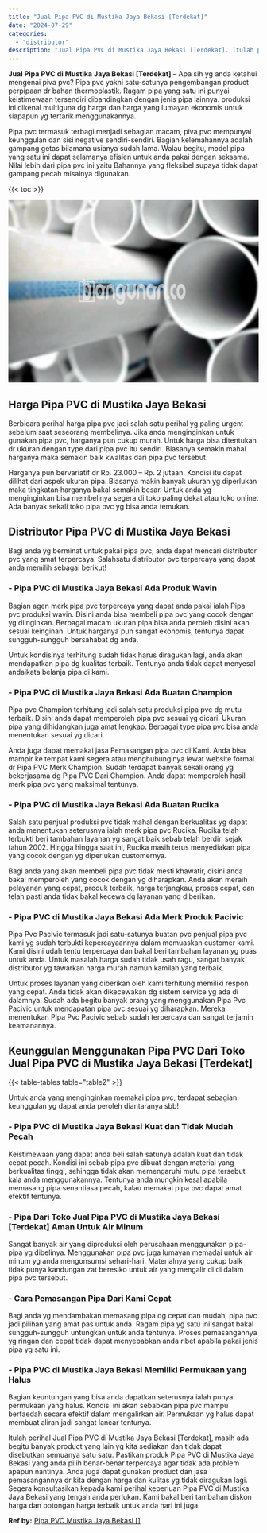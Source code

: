 ```yaml
---
title: "Jual Pipa PVC di Mustika Jaya Bekasi [Terdekat]"
date: "2024-07-29"
categories: 
  - "distributor"
description: "Jual Pipa PVC di Mustika Jaya Bekasi [Terdekat]. Itulah perihal Jual Pipa PVC di Mustika Jaya Bekasi [Terdekat], masih ada begitu banyak product yang lain..."
---
```


**Jual Pipa PVC di Mustika Jaya Bekasi \[Terdekat\]** – Apa sih yg anda ketahui mengenai piva pvc? Pipa pvc yakni satu-satunya pengembangan product perpipaan dr bahan thermoplastik. Ragam pipa yang satu ini punyai keistimewaan tersendiri dibandingkan dengan jenis pipa lainnya. produksi ini dikenal multiguna dg harga dan harga yang lumayan ekonomis untuk siapapun yg tertarik menggunakannya.

Pipa pvc termasuk terbagi menjadi sebagian macam, piva pvc mempunyai keunggulan dan sisi negative sendiri-sendiri. Bagian kelemahannya adalah gampang getas bilamana usianya sudah lama. Walau begitu, model pipa yang satu ini dapat selamanya efisien untuk anda pakai dengan seksama. Nilai lebih dari pipa pvc ini yaitu Bahannya yang fleksibel supaya tidak dapat gampang pecah misalnya digunakan.

{{< toc >}}

![Jual Pipa PVC di Mustika Jaya Bekasi [Terdekat]](/images/jaul-pipa-pvc-01.png)

## Harga Pipa PVC di Mustika Jaya Bekasi

Berbicara perihal harga pipa pvc jadi salah satu perihal yg paling urgent sebelum saat seseorang membelinya. Jika anda menginginkan untuk gunakan pipa pvc, harganya pun cukup murah. Untuk harga bisa ditentukan dr ukuran dengan type dari pipa pvc itu sendiri. Biasanya semakin mahal harganya maka semakin baik kwalitas dari pipa pvc tersebut.

Harganya pun bervariatif dr Rp. 23.000 – Rp. 2 jutaan. Kondisi itu dapat dilihat dari aspek ukuran pipa. Biasanya makin banyak ukuran yg diperlukan maka tingkatan harganya bakal semakin besar. Untuk anda yg menginginkan bisa membelinya segera di toko paling dekat atau toko online. Ada banyak sekali toko pipa pvc yg bisa anda temukan.

## Distributor Pipa PVC di Mustika Jaya Bekasi

Bagi anda yg berminat untuk pakai pipa pvc, anda dapat mencari distributor pvc yang amat terpercaya. Salahsatu distributor pvc terpercaya yang dapat anda memilih sebagai berikut!

### \- Pipa PVC di Mustika Jaya Bekasi Ada Produk Wavin

Bagian agen merk pipa pvc terpercaya yang dapat anda pakai ialah Pipa pvc produksi wavin. Disini anda bisa membeli pipa pvc yang cocok dengan yg diinginkan. Berbagai macam ukuran pipa bisa anda peroleh disini akan sesuai keinginan. Untuk harganya pun sangat ekonomis, tentunya dapat sungguh-sungguh bersahabat dg anda.

Untuk kondisinya terhitung sudah tidak harus diragukan lagi, anda akan mendapatkan pipa dg kualitas terbaik. Tentunya anda tidak dapat menyesal andaikata belanja pipa di kami.

### \- Pipa PVC di Mustika Jaya Bekasi Ada Buatan Champion

Pipa pvc Champion terhitung jadi salah satu produksi pipa pvc dg mutu terbaik. Disini anda dapat memperoleh pipa pvc sesuai yg dicari. Ukuran pipa yang dihidangkan juga amat lengkap. Berbagai type pipa pvc bisa anda menentukan sesuai yg dicari.

Anda juga dapat memakai jasa Pemasangan pipa pvc di Kami. Anda bisa mampir ke tempat kami segera atau menghubunginya lewat website formal dr Pipa PVC Merk Champion. Sudah terdapat banyak sekali orang yg bekerjasama dg Pipa PVC Dari Champion. Anda dapat memperoleh hasil merk pipa pvc yang maksimal tentunya.

### \- Pipa PVC di Mustika Jaya Bekasi Ada Buatan Rucika

Salah satu penjual produksi pvc tidak mahal dengan berkualitas yg dapat anda menentukan seterusnya ialah merk pipa pvc Rucika. Rucika telah terbukti beri tambahan layanan yg sangat baik sebab telah berdiri sejak tahun 2002. Hingga hingga saat ini, Rucika masih terus menyediakan pipa yang cocok dengan yg diperlukan customernya.

Bagi anda yang akan membeli pipa pvc tidak mesti khawatir, disini anda bakal memperoleh yang cocok dengan yg diharapkan. Anda akan meraih pelayanan yang cepat, produk terbaik, harga terjangkau, proses cepat, dan telah pasti anda tidak bakal kecewa dg layanan yang diberikan.

### \- Pipa PVC di Mustika Jaya Bekasi Ada Merk Produk Pacivic

Pipa Pvc Pacivic termasuk jadi satu-satunya buatan pvc penjual pipa pvc kami yg sudah terbukti kepercayaannya dalam memuaskan customer kami. Kami disini udah tentu terpercaya dan bakal beri tambahan layanan yg puas untuk anda. Untuk masalah harga sudah tidak usah ragu, sangat banyak distributor yg tawarkan harga murah namun kamilah yang terbaik.

Untuk proses layanan yang diberikan oleh kami terhitung memiliki respon yang cepat. Anda tidak akan dikecewakan dg sistem service yg ada di dalamnya. Sudah ada begitu banyak orang yang menggunakan Pipa Pvc Pacivic untuk mendapatan pipa pvc sesuai yg diharapkan. Mereka menentukan Pipa Pvc Pacivic sebab sudah terpercaya dan sangat terjamin keamanannya.

## Keunggulan Menggunakan Pipa PVC Dari Toko Jual Pipa PVC di Mustika Jaya Bekasi \[Terdekat\]

{{< table-tables table="table2" >}}

Untuk anda yang menginginkan memakai pipa pvc, terdapat sebagian keunggulan yg dapat anda peroleh diantaranya sbb!

### \- Pipa PVC di Mustika Jaya Bekasi Kuat dan Tidak Mudah Pecah

Keistimewaan yang dapat anda beli salah satunya adalah kuat dan tidak cepat pecah. Kondisi ini sebab pipa pvc dibuat dengan material yang berkualitas tinggi, sehingga tidak akan memengaruhi mutu pipa tersebut kala anda menggunakannya. Tentunya anda mungkin kesal apabila memasang pipa senantiasa pecah, kalau memakai pipa pvc dapat amat efektif tentunya.

### \- Pipa Dari Toko Jual Pipa PVC di Mustika Jaya Bekasi \[Terdekat\] Aman Untuk Air Minum

Sangat banyak air yang diproduksi oleh perusahaan menggunakan pipa-pipa yg dibelinya. Menggunakan pipa pvc juga lumayan memadai untuk air minum yg anda mengonsumsi sehari-hari. Materialnya yang cukup baik tidak punya kandungan zat beresiko untuk air yang mengalir di di dalam pipa pvc tersebut.

### \- Cara Pemasangan Pipa Dari Kami Cepat

Bagi anda yg mendambakan memasang pipa dg cepat dan mudah, pipa pvc jadi pilihan yang amat pas untuk anda. Ragam pipa yg satu ini sangat bakal sungguh-sungguh untungkan untuk anda tentunya. Proses pemasangannya yg ringan dan cepat tidak dapat menyebabkan anda ribet apabila pakai jenis pipa yg satu ini.

### \- Pipa PVC di Mustika Jaya Bekasi Memiliki Permukaan yang Halus

Bagian keuntungan yang bisa anda dapatkan seterusnya ialah punya permukaan yang halus. Kondisi ini akan sebabkan pipa pvc mampu berfaedah secara efektif dalam mengalirkan air. Permukaan yg halus dapat membuat aliran jadi sangat lancar tentunya.

Itulah perihal Jual Pipa PVC di Mustika Jaya Bekasi \[Terdekat\], masih ada begitu banyak product yang lain yg kita sediakan dan tidak dapat disebutkan semuanya satu satu. Pastikan produk Pipa PVC di Mustika Jaya Bekasi yang anda pilih benar-benar terpercaya agar tidak ada problem apapun nantinya. Anda juga dapat gunakan product dan jasa pemasangannya dr kita dengan harga dan kulitas yg tidak diragukan lagi. Segera konsultasikan kepada kami perihal keperluan Pipa PVC di Mustika Jaya Bekasi yang tengah anda perlukan. Kami bakal beri tambahan diskon harga dan potongan harga terbaik untuk anda hari ini juga.

**Ref by:** [Pipa PVC Mustika Jaya Bekasi []](https://id.wikipedia.org/wiki/Pipa)
